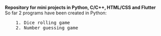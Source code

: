 **Repository for mini projects in Python, C/C++, HTML/CSS and Flutter**  
So far 2 programs have been created in Python:  
<pre>
    1. Dice rolling game  
    2. Number guessing game
</pre>
